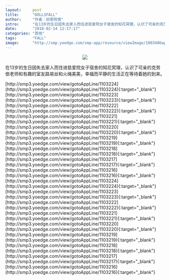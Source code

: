 ```yaml
---
layout:     post
title:      "DOLLSFALL"
author:     "作者：祁答院慎"
intro:      "在13岁的生日因失去家人而住进慈爱院女子宿舍的知花冥理，认识了可亲的克劳依老师和有趣的室友路易丝和火绳美美，幸福而平静的生活正在等待着她的到来。"
date:       "2018-02-14 12:17:17"
categories: "其他"
tags:       "FALL"
image:      "http://smp.yoedge.com/smp-app/resource/viewImage/1003486appline.png"
---
```

<div style="text-align: center">
<p><img src="http://smp.yoedge.com/smp-app/resource/viewImage/1003486appline.png"/></p>
</div>
<p class="post-meta">
<span>在13岁的生日因失去家人而住进慈爱院女子宿舍的知花冥理，认识了可亲的克劳依老师和有趣的室友路易丝和火绳美美，幸福而平静的生活正在等待着她的到来。</span>
</p>
[http://smp3.yoedge.com/view/gotoAppLine/1103224](http://smp3.yoedge.com/view/gotoAppLine/1103224){:target="_blank"}
[http://smp3.yoedge.com/view/gotoAppLine/1103223](http://smp3.yoedge.com/view/gotoAppLine/1103223){:target="_blank"}
[http://smp3.yoedge.com/view/gotoAppLine/1103222](http://smp3.yoedge.com/view/gotoAppLine/1103222){:target="_blank"}
[http://smp3.yoedge.com/view/gotoAppLine/1103221](http://smp3.yoedge.com/view/gotoAppLine/1103221){:target="_blank"}
[http://smp3.yoedge.com/view/gotoAppLine/1103220](http://smp3.yoedge.com/view/gotoAppLine/1103220){:target="_blank"}
[http://smp3.yoedge.com/view/gotoAppLine/1103219](http://smp3.yoedge.com/view/gotoAppLine/1103219){:target="_blank"}
[http://smp3.yoedge.com/view/gotoAppLine/1103218](http://smp3.yoedge.com/view/gotoAppLine/1103218){:target="_blank"}
[http://smp3.yoedge.com/view/gotoAppLine/1103217](http://smp3.yoedge.com/view/gotoAppLine/1103217){:target="_blank"}
[http://smp3.yoedge.com/view/gotoAppLine/1103216](http://smp3.yoedge.com/view/gotoAppLine/1103216){:target="_blank"}
[http://smp3.yoedge.com/view/gotoAppLine/1103224](http://smp3.yoedge.com/view/gotoAppLine/1103224){:target="_blank"}
[http://smp3.yoedge.com/view/gotoAppLine/1103223](http://smp3.yoedge.com/view/gotoAppLine/1103223){:target="_blank"}
[http://smp3.yoedge.com/view/gotoAppLine/1103222](http://smp3.yoedge.com/view/gotoAppLine/1103222){:target="_blank"}
[http://smp3.yoedge.com/view/gotoAppLine/1103221](http://smp3.yoedge.com/view/gotoAppLine/1103221){:target="_blank"}
[http://smp3.yoedge.com/view/gotoAppLine/1103220](http://smp3.yoedge.com/view/gotoAppLine/1103220){:target="_blank"}
[http://smp3.yoedge.com/view/gotoAppLine/1103219](http://smp3.yoedge.com/view/gotoAppLine/1103219){:target="_blank"}
[http://smp3.yoedge.com/view/gotoAppLine/1103218](http://smp3.yoedge.com/view/gotoAppLine/1103218){:target="_blank"}
[http://smp3.yoedge.com/view/gotoAppLine/1103217](http://smp3.yoedge.com/view/gotoAppLine/1103217){:target="_blank"}
[http://smp3.yoedge.com/view/gotoAppLine/1103216](http://smp3.yoedge.com/view/gotoAppLine/1103216){:target="_blank"}


